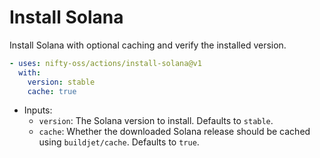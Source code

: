 # Install Solana

Install Solana with optional caching and verify the installed version.

```yaml
- uses: nifty-oss/actions/install-solana@v1
  with:
    version: stable
    cache: true
```

- Inputs:
  - `version`: The Solana version to install. Defaults to `stable`.
  - `cache`: Whether the downloaded Solana release should be cached using `buildjet/cache`. Defaults to `true`.
